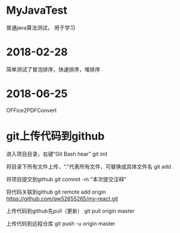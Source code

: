 # MyJavaTest
普通java算法测试， 用于学习

# 2018-02-28
简单测试了冒泡排序，快速排序，堆排序

# 2018-06-25
OFFice2PDFConvert



# git上传代码到github

进入项目目录，右键“Git Bash hear”
git init

将目录下所有文件上传，“.”代表所有文件，可替换成具体文件名
git add .

将项目提交到github
git commit -m "本次提交注释"

将代码关联到github
git remote add origin https://github.com/qw52655265/my-react.git

上传代码到github先pull（更新）
git pull origin master

上传代码到远程仓库
git push -u origin master
